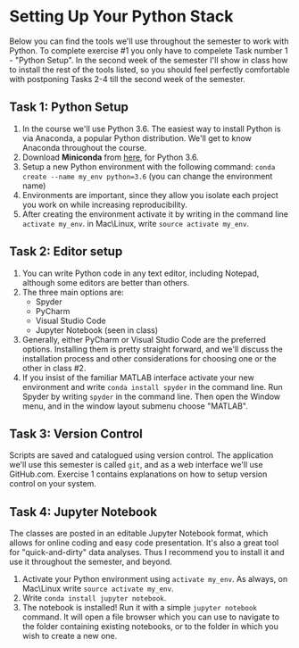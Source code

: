 # Setting Up Your Python Stack

Below you can find the tools we'll use throughout the semester to work with Python. To complete exercise #1 you only have
to compelete Task number 1 - "Python Setup". In the second week of the semester I'll show in class how to install
the rest of the tools listed, so you should feel perfectly comfortable with postponing Tasks 2-4 till the second
week of the semester.

## Task 1: Python Setup
1. In the course we'll use Python 3.6. The easiest way to install Python is via 
Anaconda, a popular Python distribution. We'll get to know Anaconda throughout
the course.
2. Download __Miniconda__ from [here](https://conda.io/miniconda.html), for Python 3.6.
3. Setup a new Python environment with the following command: 
`conda create --name my_env python=3.6` (you can change the environment name)
4. Environments are important, since they allow you isolate each project you work on
while increasing reproducibility.
5. After creating the environment activate it by writing in the command line `activate my_env`. 
in Mac\Linux, write `source activate my_env`. 

## Task 2: Editor setup
1. You can write Python code in any text editor, including Notepad, although some
editors are better than others.
2. The three main options are:
    - Spyder
    - PyCharm
    - Visual Studio Code
    - Jupyter Notebook (seen in class)
3. Generally, either PyCharm or Visual Studio Code are the preferred options. Installing
them is pretty straight forward, and we'll discuss the installation process and other considerations for choosing
 one or the other in class #2.
3. If you insist of the familiar MATLAB interface activate your new environment
 and write `conda install spyder` in the command line. Run Spyder by writing
 `spyder` in the command line. Then open the Window menu, and in the window layout submenu 
 choose "MATLAB".

## Task 3: Version Control
Scripts are saved and catalogued using version control. The application we'll use this semester is called `git`, and
as a web interface we'll use GitHub.com. Exercise 1 contains explanations on how to setup version control on
your system.

## Task 4: Jupyter Notebook
The classes are posted in an editable Jupyter Notebook format, which allows for online coding and easy code presentation.
It's also a great tool for "quick-and-dirty" data analyses. Thus I recommend you to install it and use it throughout the semester,
and beyond.

1. Activate your Python environment using `activate my_env`. As always, on Mac\Linux write `source activate my_env`.
2. Write `conda install jupyter notebook`.
3. The notebook is installed! Run it with a simple `jupyter notebook` command. It will open a file browser which you can
use to navigate to the folder containing existing notebooks, or to the folder in which you wish to create a new one.


